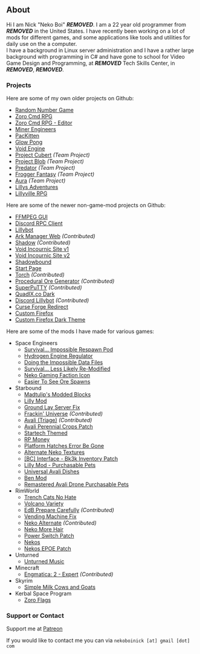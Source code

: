 ## About

Hi I am Nick "Neko Boi" ***REMOVED***. I am a 22 year old programmer from ***REMOVED*** in the United States. I have recently been working on a lot of mods for different games, and some applications like tools and utilities for daily use on the a computer.   
I have a background in Linux server administration and I have a rather large background with programming in C# and have gone to school for Video Game Design and Programming, at ***REMOVED*** Tech Skills Center, in ***REMOVED***, ***REMOVED***.

### Projects

Here are some of my own older projects on Github:   
- [Random Number Game](https://github.com/thakyZ/Random-Number-Game)
- [Zoro Cmd RPG](https://github.com/thakyZ/Zoro-Cmd-RPG)
- [Zoro Cmd RPG - Editor](https://github.com/thakyZ/Zoro-Cmd-RPG-Editor)
- [Miner Engineers](https://github.com/thakyZ/Miner-Engineers)
- [PacKitten](https://github.com/thakyZ/PacKitten)
- [Glow Pong](https://github.com/thakyZ/Glow-Pong)
- [Void Engine](https://github.com/thakyZ/VoidEngine)
- [Project Cubert](https://github.com/Team-Spigot/ProjectCubert) *(Team Project)*
- [Project Blob](https://github.com/Team-Spigot/Project-Blob) *(Team Project)*
- [Predator](https://github.com/Team-Spigot/Predator) *(Team Project)*
- [Frogger Fantasy](https://github.com/Team-Spigot/FroggerFantasy) *(Team Project)*
- [Aura](https://github.com/Team-Spigot/Aura) *(Team Project)*
- [Lillys Adventures](https://github.com/voidincournic/LillysAdventures)
- [Lillyville RPG](https://github.com/voidincournic/LillyvilleRPG)

Here are some of the newer non-game-mod projects on Github:   
- [FFMPEG GUI](https://github.com/thakyZ/FFMPEG-GUI)
- [Discord RPC Client](https://github.com/thakyZ/DiscordRPCClient)
- [Lillybot](https://github.com/thakyZ/Lillybot)
- [Ark Manager Web](https://github.com/mbround18/ark-manager-web) *(Contributed)*
- [Shadow](https://github.com/doomsider/shadow) *(Contributed)*
- [Void Incournic Site v1](https://github.com/voidincournic/voidinc-one)
- [Void Incournic Site v2](https://github.com/voidincournic/voidinc-two)
- [Shadowbound](https://github.com/thakyZ/shadowbound)
- [Start Page](https://github.com/thakyZ/startpage)
- [Torch](https://github.com/thakyZ/Torch) *(Contributed)*
- [Procedural Ore Generator](https://github.com/thakyZ/Procedural_Ore_Generator) *(Contributed)*
- [SuperPuTTY](https://github.com/thakyZ/superputty) *(Contributed)*
- [QuadIX.co Dark](https://github.com/thakyZ/QuadIX.co-Dark)
- [Discord Lillybot](https://github.com/thakyZ/DiscordLillyBot) *(Contributed)*
- [Curse Forge Redirect](https://github.com/thakyZ/curse-forge-redirect)
- [Custom Firefox](https://github.com/thakyZ/Custom-Firefox)
- [Custom Firefox Dark Theme](https://github.com/thakyZ/zfirefoxdarktheme)

Here are some of the mods I have made for various games:   
- Space Engineers
  - [Survival... Impossible Respawn Pod](https://github.com/thakyZ/Survival_Impossible_Respawn_Pod)
  - [Hydrogen Engine Regulator](https://github.com/thakyZ/HydrogenEngineRegulator)
  - [Doing the Impossible Data Files](https://github.com/thakyZ/Doing_The_Impossible_Data_Files)
  - [Survival... Less Likely Re-Modified](https://github.com/thakyZ/modded_SurvivalLessLikely)
  - [Neko Gaming Faction Icon](https://github.com/thakyZ/NekoGaming_Icon)
  - [Easier To See Ore Spawns](https://github.com/thakyZ/EasierToSeeOreSpawns)
- Starbound
  - [Madtulip's Modded Blocks](https://github.com/thakyZ/MadtulipsModdedBlocks)
  - [Lilly Mod](https://github.com/thakyZ/LillyMod)
  - [Ground Lay Server Fix](https://github.com/thakyZ/GroundLayServerFix)
  - [Frackin' Universe](https://github.com/thakyZ/FrackinUniverse) *(Contributed)*
  - [Avali (Triage)](https://github.com/thakyZ/Avali) *(Contributed)*
  - [Avali Perennial Crops Patch](https://github.com/thakyZ/AvaliPerennialCropsPatch)
  - [Startech Themed](https://github.com/thakyZ/StarTechThemed)
  - [RP Money](https://github.com/thakyZ/rp-money)
  - [Platform Hatches Error Be Gone](https://github.com/thakyZ/PlatformHatchesErrorBeGone)
  - [Alternate Neko Textures](https://github.com/thakyZ/AltNekoTextures)
  - [\[BC\] Interface - Bk3k Inventory Patch](https://github.com/thakyZ/bcinterface-bk3k-inventory-patch)
  - [Lilly Mod - Purchasable Pets](https://github.com/thakyZ/LillyMod_PurchasablePets)
  - [Universal Avali Dishes](https://github.com/thakyZ/UniAvaliDishes)
  - [Ben Mod](https://github.com/thakyZ/BenMod)
  - [Remastered Avali Drone Purchasable Pets](https://github.com/thakyZ/RemasteredAvaliDronePPets)
- RimWorld
  - [Trench Cats No Hate](https://github.com/thakyZ/TrenchCatsNoHate)
  - [Volcano Variety](https://github.com/thakyZ/volcanovariety)
  - [EdB Prepare Carefully](https://github.com/edbmods/EdBPrepareCarefully) *(Contributed)*
  - [Vending Machine Fix](https://github.com/thakyZ/VendingMachineFix)
  - [Neko Alternate](https://github.com/kittycat2002/Neko-Alternate) *(Contributed)*
  - [Neko More Hair](https://github.com/thakyZ/NekoMoreHair)
  - [Power Switch Patch](https://github.com/thakyZ/powerswitch_patch)
  - [Nekos](https://github.com/thakyZ/Nekos)
  - [Nekos EPOE Patch](https://github.com/thakyZ/nekos-epoe-patch)
- Unturned
  - [Unturned Music](https://github.com/thakyZ/unturned-music)
- Minecraft
  - [Engmatica: 2 - Expert](https://github.com/thakyZ/Enigmatica2Expert) *(Contributed)*
- Skyrim
  - [Simple Milk Cows and Goats](https://github.com/thakyZ/SimpleMilkCowsAndGoats)
- Kerbal Space Program
  - [Zoro Flags](https://github.com/thakyZ/Zoro-Flags)

### Support or Contact

Support me at [Patreon](https://patreon.com/thakyz)

If you would like to contact me you can via `nekoboinick [at] gmail [dot] com`
